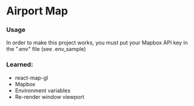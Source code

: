# Airport Map

### Usage
In order to make this project works, you must put your Mapbox API key in the ".env" file (see .env_sample)

### Learned:
* react-map-gl
* Mapbox
* Environment variables
* Re-render window viewport